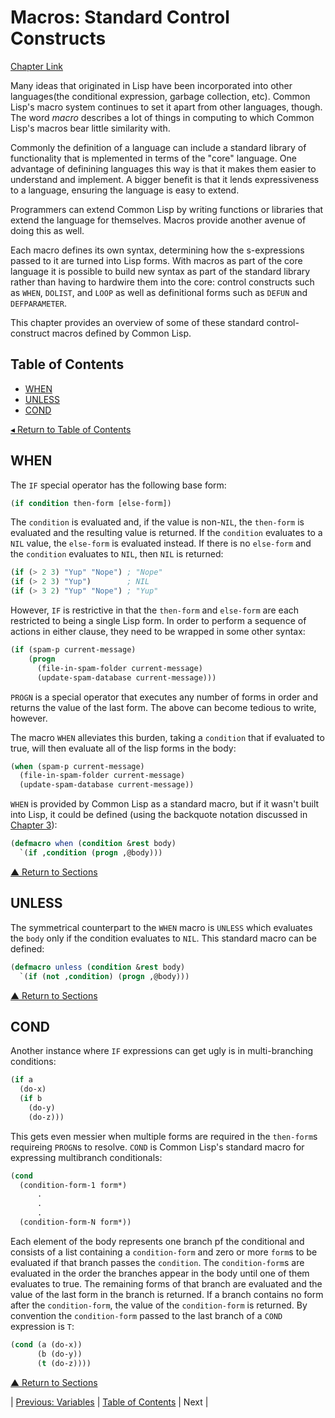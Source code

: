 # Macros: Standard Control Constructs
[Chapter Link](http://www.gigamonkeys.com/book/macros-standard-control-constructs.html)

Many ideas that originated in Lisp have been incorporated into other languages(the conditional expression, garbage collection, etc). Common Lisp's macro system continues to set it apart from other languages, though. The word _macro_ describes a lot of things in computing to which Common Lisp's macros bear little similarity with.

Commonly the definition of a language can include a standard library of functionality that is mplemented in terms of the "core" language. One advantage of definining languages this way is that it makes them easier to understand and implement. A bigger benefit is that it lends expressiveness to a language, ensuring the language is easy to extend.

Programmers can extend Common Lisp by writing functions or libraries that extend the language for themselves. Macros provide another avenue of doing this as well.

Each macro defines its own syntax, determining how the s-expressions passed to it are turned into Lisp forms. With macros as part of the core language it is possible to build new syntax as part of the standard library rather than having to hardwire them into the core: control constructs such as `WHEN`, `DOLIST`, and `LOOP` as well as definitional forms such as `DEFUN` and `DEFPARAMETER`.

This chapter provides an overview of some of these standard control-construct macros defined by Common Lisp.

## Table of Contents
* [WHEN](#when)
* [UNLESS](#unless)
* [COND](#cond)

[◂ Return to Table of Contents](../README.md)

## WHEN
The `IF` special operator has the following base form:
```lisp
(if condition then-form [else-form])
```

The `condition` is evaluated and, if the value is non-`NIL`, the `then-form` is evaluated and the resulting value is returned. If the `condition` evaluates to a `NIL` value, the `else-form` is evaluated instead. If there is no `else-form` and the `condition` evaluates to `NIL`, then `NIL` is returned:
```lisp
(if (> 2 3) "Yup" "Nope") ; "Nope"
(if (> 2 3) "Yup")        ; NIL
(if (> 3 2) "Yup" "Nope") ; "Yup"
```

However, `IF` is restrictive in that the `then-form` and `else-form` are each restricted to being a single Lisp form. In order to perform a sequence of actions in either clause, they need to be wrapped in some other syntax:
```lisp
(if (spam-p current-message)
    (progn
      (file-in-spam-folder current-message)
      (update-spam-database current-message)))
```

`PROGN` is a special operator that executes any number of forms in order and returns the value of the last form. The above can become tedious to write, however.

The macro `WHEN` alleviates this burden, taking a `condition` that if evaluated to true, will then evaluate all of the lisp forms in the body:
```lisp
(when (spam-p current-message)
  (file-in-spam-folder current-message)
  (update-spam-database current-message))
```

`WHEN` is provided by Common Lisp as a standard macro, but if it wasn't built into Lisp, it could be defined (using the backquote notation discussed in [Chapter 3](../03/README.md#macros)):
```lisp
(defmacro when (condition &rest body)
  `(if ,condition (progn ,@body)))
```

[▲ Return to Sections](#sections)

## UNLESS
The symmetrical counterpart to the `WHEN` macro is `UNLESS` which evaluates the `body` only if the condition evaluates to `NIL`. This standard macro can be defined:
```lisp
(defmacro unless (condition &rest body)
  `(if (not ,condition) (progn ,@body)))
```

[▲ Return to Sections](#sections)

## COND
Another instance where `IF` expressions can get ugly is in multi-branching conditions:
```lisp
(if a
  (do-x)
  (if b
    (do-y)
    (do-z)))
```

This gets even messier when multiple forms are required in the `then-form`s requireing `PROGN`s to resolve. `COND` is Common Lisp's standard macro for expressing multibranch conditionals:
```lisp
(cond
  (condition-form-1 form*)
      .
      .
      .
  (condition-form-N form*))
```

Each element of the body represents one branch pf the conditional and consists of a list containing a `condition-form` and zero or more `form`s to be evaluated if that branch passes the `condition`. The `condition-form`s are evaluated in the order the branches appear in the body until one of them evaluates to true. The remaining forms of that branch are evaluated  and the value of the last form in the branch is returned. If a branch contains no form after the `condition-form`, the value of the `condition-form` is returned. By convention the `condition-form` passed to the last branch of a `COND` expression is `T`:
```lisp
(cond (a (do-x))
      (b (do-y))
      (t (do-z))))
```

[▲ Return to Sections](#sections)

| [Previous: Variables](../06/README.md) | [Table of Contents](../README.md#notes) | Next |
